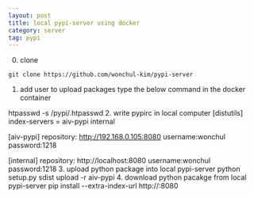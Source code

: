 ```yaml
---
layout: post
title: local pypi-server using docker
category: server
tag: pypi
---
```



0. clone
```
git clone https://github.com/wonchul-kim/pypi-server
```

1. add user to upload packages
type the below command in the docker container

htpasswd -s /pypi/.htpasswd <username>
2. write pypirc in local computer
[distutils]
index-servers =
    aiv-pypi
    internal

[aiv-pypi]
repository: http://192.168.0.105:8080
username:wonchul
password:1218

[internal]
repository: http://localhost:8080
username:wonchul
password:1218
3. upload python package into local pypi-server
python setup.py sdist upload -r aiv-pypi
4. download python pacakge from local pypi-server
pip install --extra-index-url http://<server IP adress>:8080 <package name>
